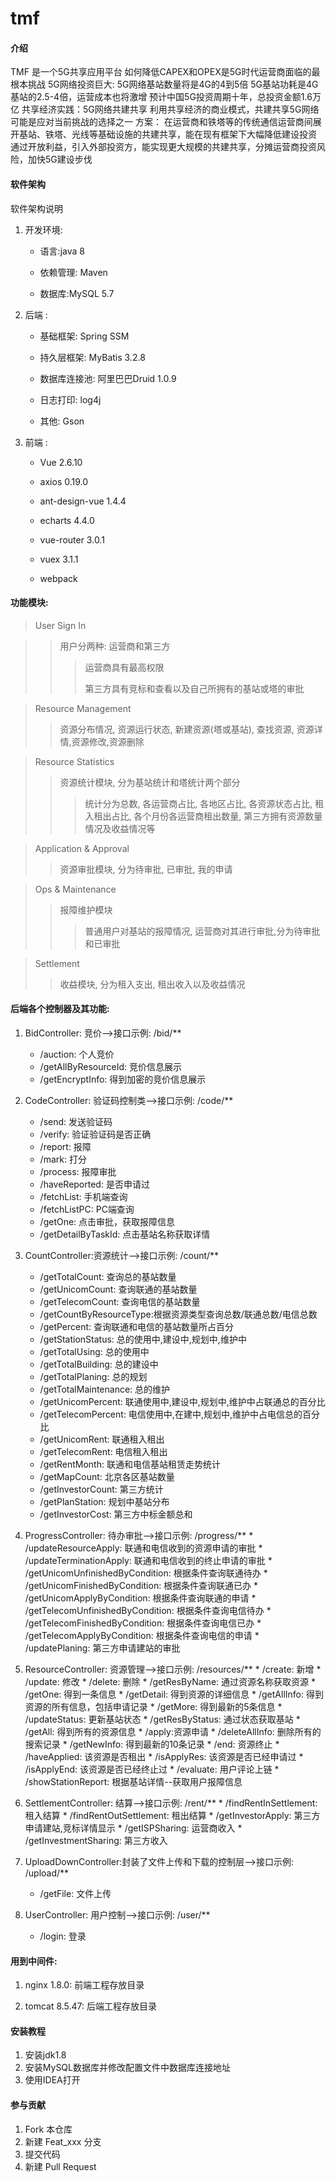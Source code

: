 # tmf

#### 介绍

TMF 是一个5G共享应用平台
如何降低CAPEX和OPEX是5G时代运营商面临的最根本挑战
5G网络投资巨大:
    5G网络基站数量将是4G的4到5倍
    5G基站功耗是4G基站的2.5-4倍，运营成本也将激增
    预计中国5G投资周期十年，总投资金额1.6万亿
共享经济实践：5G网络共建共享
利用共享经济的商业模式，共建共享5G网络可能是应对当前挑战的选择之一
方案：
    在运营商和铁塔等的传统通信运营商间展开基站、铁塔、光线等基础设施的共建共享，能在现有框架下大幅降低建设投资
    通过开放利益，引入外部投资方，能实现更大规模的共建共享，分摊运营商投资风险，加快5G建设步伐

#### 软件架构

软件架构说明

  1. 开发环境:
      * 语言:java 8
      
      * 依赖管理: Maven
      
      * 数据库:MySQL 5.7
      
  2. 后端 :

      * 基础框架: Spring SSM

      * 持久层框架: MyBatis 3.2.8

      * 数据库连接池: 阿里巴巴Druid 1.0.9

      * 日志打印: log4j

      * 其他: Gson 

  3. 前端 : 

      * Vue 2.6.10
      
      * axios 0.19.0

      * ant-design-vue 1.4.4

      * echarts 4.4.0

      * vue-router 3.0.1

      * vuex 3.1.1

      * webpack


#### 功能模块: 

> User Sign In

> > 用户分两种: 运营商和第三方
> >
> > > 运营商具有最高权限
> > >
> > > 第三方具有竞标和查看以及自己所拥有的基站或塔的审批
> > >
> > > 


> Resource Management
>
> > 资源分布情况, 资源运行状态, 新建资源(塔或基站), 查找资源, 资源详情,资源修改,资源删除

> Resource Statistics
>
> > 资源统计模块, 分为基站统计和塔统计两个部分
> >
> > > 统计分为总数, 各运营商占比, 各地区占比, 各资源状态占比, 租入租出占比, 各个月份各运营商租出数量, 第三方拥有资源数量情况及收益情况等

> Application & Approval
>
> > 资源审批模块, 分为待审批, 已审批, 我的申请

> Ops & Maintenance
>
> > 报障维护模块
> >
> > > 普通用户对基站的报障情况, 运营商对其进行审批,分为待审批和已审批

> Settlement
>
> > 收益模块, 分为租入支出, 租出收入以及收益情况
  

#### 后端各个控制器及其功能: 

1. BidController: 竞价-->接口示例:	/bid/**
      * /auction: 个人竞价
      * /getAllByResourceId: 竞价信息展示
      * /getEncryptInfo: 得到加密的竞价信息展示
   
2. CodeController: 验证码控制类-->接口示例:   /code/**
      * /send: 发送验证码
      * /verify: 验证验证码是否正确
      * /report: 报障
      * /mark: 打分
      * /process: 报障审批
      * /haveReported: 是否申请过
      * /fetchList: 手机端查询
      * /fetchListPC: PC端查询
      * /getOne: 点击审批，获取报障信息
      * /getDetailByTaskId: 点击基站名称获取详情	

 3. CountController:资源统计-->接口示例:   /count/**
      * /getTotalCount: 查询总的基站数量
      * /getUnicomCount: 查询联通的基站数量
      * /getTelecomCount: 查询电信的基站数量
      * /getCountByResourceType:根据资源类型查询总数/联通总数/电信总数
      * /getPercent: 查询联通和电信的基站数量所占百分
      * /getStationStatus: 总的使用中,建设中,规划中,维护中
      * /getTotalUsing: 总的使用中
      * /getTotalBuilding: 总的建设中
      * /getTotalPlaning: 总的规划
      * /getTotalMaintenance: 总的维护
      * /getUnicomPercent: 联通使用中,建设中,规划中,维护中占联通总的百分比
      * /getTelecomPercent: 电信使用中,在建中,规划中,维护中占电信总的百分比
      * /getUnicomRent: 联通租入租出
      * /getTelecomRent: 电信租入租出
      * /getRentMonth: 联通和电信基站租赁走势统计
      * /getMapCount: 北京各区基站数量
      * /getInvestorCount: 第三方统计
      * /getPlanStation: 规划中基站分布
      * /getInvestorCost: 第三方中标金额总和

4. ProgressController: 待办审批-->接口示例:   /progress/**
       * /updateResourceApply: 联通和电信收到的资源申请的审批
       * /updateTerminationApply: 联通和电信收到的终止申请的审批
       * /getUnicomUnfinishedByCondition: 根据条件查询联通待办
       * /getUnicomFinishedByCondition: 根据条件查询联通已办
       * /getUnicomApplyByCondition: 根据条件查询联通的申请
       * /getTelecomUnfinishedByCondition: 根据条件查询电信待办
       * /getTelecomFinishedByCondition: 根据条件查询电信已办
       * /getTelecomApplyByCondition: 根据条件查询电信的申请
       * /updatePlaning: 第三方申请建站的审批

5. ResourceController: 资源管理-->接口示例:  /resources/**
       * /create: 新增
       * /update: 修改
       * /delete: 删除
       * /getResByName: 通过资源名称获取资源
       * /getOne: 得到一条信息
       * /getDetail: 得到资源的详细信息
       * /getAllInfo: 得到资源的所有信息，包括申请记录
       * /getMore: 得到最新的5条信息
       * /updateStatus: 更新基站状态
       * /getResByStatus: 通过状态获取基站
       * /getAll: 得到所有的资源信息
       * /apply:资源申请
       * /deleteAllInfo: 删除所有的搜索记录
       * /getNewInfo: 得到最新的10条记录
       * /end: 资源终止
       * /haveApplied: 该资源是否租出
       * /isApplyRes: 该资源是否已经申请过
       * /isApplyEnd: 该资源是否已经终止过
       * /evaluate: 用户评论上链
       * /showStationReport: 根据基站详情--获取用户报障信息

6. SettlementController: 结算-->接口示例:   /rent/**
       * /findRentInSettlement: 租入结算
       * /findRentOutSettlement: 租出结算
       * /getInvestorApply: 第三方申请建站,竞标详情显示
       * /getISPSharing: 运营商收入
       * /getInvestmentSharing: 第三方收入

 7. UploadDownController:封装了文件上传和下载的控制层-->接口示例:   /upload/**
       * /getFile: 文件上传

 8. UserController: 用户控制-->接口示例: /user/**
       * /login: 登录

#### 用到中间件:

  1. nginx 1.8.0: 前端工程存放目录
  
  2. tomcat 8.5.47: 后端工程存放目录

#### 安装教程

1. 安装jdk1.8
2. 安装MySQL数据库并修改配置文件中数据库连接地址
3. 使用IDEA打开


#### 参与贡献

1. Fork 本仓库
2. 新建 Feat_xxx 分支
3. 提交代码
4. 新建 Pull Request

